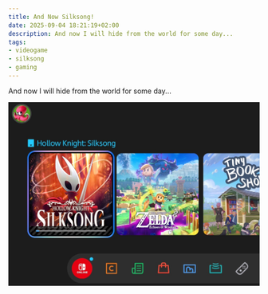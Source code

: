 ```yaml
---
title: And Now Silksong!
date: 2025-09-04 18:21:19+02:00
description: And now I will hide from the world for some day...
tags:
- videogame
- silksong
- gaming
---
```


And now I will hide from the world for some day...

![Silksong.jpg](Silksong.jpg)
